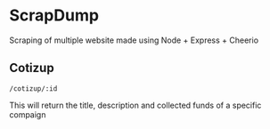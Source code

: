 # ScrapDump

Scraping of multiple website made using Node + Express + Cheerio

## Cotizup

`/cotizup/:id`

This will return the title, description and collected funds of a specific compaign
